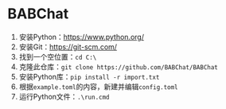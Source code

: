 # BABChat

1. 安装Python：<https://www.python.org/>
2. 安装Git：<https://git-scm.com/>
3. 找到一个空位置：```cd C:\```
4. 克隆此仓库：```git clone https://github.com/BABChat/BABChat```
5. 安装Python库：```pip install -r import.txt```
6. 根据```example.toml```的内容，新建并编辑```config.toml```
7. 运行Python文件：```.\run.cmd```

